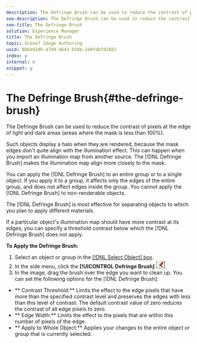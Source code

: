 ```yaml
---
description: The Defringe Brush can be used to reduce the contrast of pixels at the edge of light and dark areas (areas where the mask is less than 100%).
seo-description: The Defringe Brush can be used to reduce the contrast of pixels at the edge of light and dark areas (areas where the mask is less than 100%).
seo-title: The Defringe Brush
solution: Experience Manager
title: The Defringe Brush
topic: Scene7 Image Authoring
uuid: 8b6a92d0-4709-4643-b50b-2e0fdbfd28d1
index: y
internal: n
snippet: y
---
```


# The Defringe Brush{#the-defringe-brush}

The Defringe Brush can be used to reduce the contrast of pixels at the edge of light and dark areas (areas where the mask is less than 100%).

Such objects display a halo when they are rendered, because the mask edges don't quite align with the illumination effect. This can happen when you import an illumination map from another source. The [!DNL Defringe Brush] makes the illumination map align more closely to the mask.

You can apply the [!DNL Defringe Brush] to an entire group or to a single object. If you apply it to a group, it affects only the edges of the entire group, and does not affect edges inside the group. You cannot apply the [!DNL Defringe Brush] to non-renderable objects.

The [!DNL Defringe Brush] is most effective for separating objects to which you plan to apply different materials.

If a particular object's illumination map should have more contrast at its edges, you can specify a threshold contrast below which the [!DNL Defringe Brush] does not apply.

**To Apply the Defringe Brush:** 

1. Select an object or group in the [ [!DNL Select Object] box](../../c-vat-gs/c-vat-sel-obj/c-vat-sel-object-box.md#concept-d127c6efaabd436a96c02f36a7bce6ac).
1. In the side menu, click the **[!UICONTROL Defringe Brush]** ![](assets/defringe.png).
1. In the image, drag the brush over the edge you want to clean up.
You can set the following options for the [!DNL Defringe Brush]:

* ** Contrast Threshold:** Limits the effect to the edge pixels that have more than the specified contrast level and preserves the edges with less than this level of contrast. The default contrast value of zero reduces the contrast of all edge pixels to zero. 
* ** Edge Width:** Limits the effect to the pixels that are within this number of pixels of the edge. 
* ** Apply to Whole Object:** Applies your changes to the entire object or group that is currently selected.

